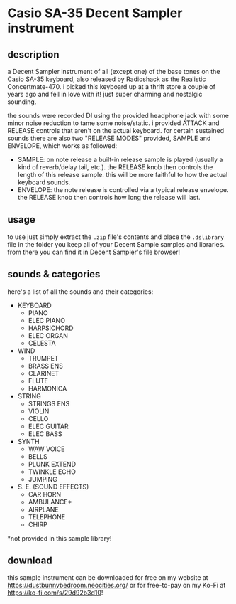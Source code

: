 # Casio SA-35 Decent Sampler instrument

## description

a Decent Sampler instrument of all (except one) of the base tones on the Casio
SA-35 keyboard, also released by Radioshack as the Realistic Concertmate-470. i
picked this keyboard up at a thrift store a couple of years ago and fell in love
with it! just super charming and nostalgic sounding.

the sounds were recorded DI using the provided headphone jack with some minor
noise reduction to tame some noise/static. i provided ATTACK and RELEASE
controls that aren't on the actual keyboard. for certain sustained sounds there
are also two "RELEASE MODES" provided, SAMPLE and ENVELOPE, which works as
followed:

- SAMPLE: on note release a built-in release sample is played (usually a kind
  of reverb/delay tail, etc.). the RELEASE knob then controls the length
  of this release sample. this will be more faithful to how the actual
  keyboard sounds.
- ENVELOPE: the note release is controlled via a typical release envelope.
  the RELEASE knob then controls how long the release will last.

## usage

to use just simply extract the `.zip` file's contents and place the `.dslibrary`
file in the folder you keep all of your Decent Sample samples and libraries.
from there you can find it in Decent Sampler's file browser!

## sounds & categories

here's a list of all the sounds and their categories:

- KEYBOARD
  - PIANO
  - ELEC PIANO
  - HARPSICHORD
  - ELEC ORGAN
  - CELESTA
- WIND
  - TRUMPET
  - BRASS ENS
  - CLARINET
  - FLUTE
  - HARMONICA
- STRING
  - STRINGS ENS
  - VIOLIN
  - CELLO
  - ELEC GUITAR
  - ELEC BASS
- SYNTH
  - WAW VOICE
  - BELLS
  - PLUNK EXTEND
  - TWINKLE ECHO
  - JUMPING
- S. E. (SOUND EFFECTS)
  - CAR HORN
  - AMBULANCE\*
  - AIRPLANE
  - TELEPHONE
  - CHIRP

\*not provided in this sample library!

## download

this sample instrument can be downloaded for free on my website at
https://dustbunnybedroom.neocities.org/ or for free-to-pay on my Ko-Fi at
https://ko-fi.com/s/29d92b3d10!
